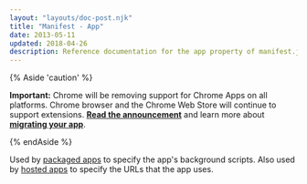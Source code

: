 ```yaml
---
layout: "layouts/doc-post.njk"
title: "Manifest - App"
date: 2013-05-11
updated: 2018-04-26
description: Reference documentation for the app property of manifest.json.
---
```


{% Aside 'caution' %}

**Important:** Chrome will be removing support for Chrome Apps on all platforms. Chrome browser and
the Chrome Web Store will continue to support extensions. [**Read the announcement**][1] and learn
more about [**migrating your app**][2].

{% endAside %}

Used by [packaged apps][3] to specify the app's background scripts. Also used by [hosted apps][4] to
specify the URLs that the app uses.

[1]: https://blog.chromium.org/2020/01/moving-forward-from-chrome-apps.html
[2]: /apps/migration
[3]: /trunk/apps/app_lifecycle#eventpage
[4]: https://developers.google.com/chrome/apps/docs/developers_guide#live
